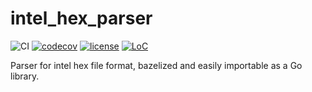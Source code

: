 # intel_hex_parser

![CI](https://github.com/mihaigalos/intel_hex_parser/workflows/CI/badge.svg) [![codecov](https://codecov.io/gh/mihaigalos/intel_hex_parser/branch/main/graph/badge.svg?token=YRA05WPK3f)](https://codecov.io/gh/mihaigalos/intel_hex_parser) [![license](https://img.shields.io/badge/license-GPLv3-brightgreen.svg)](LICENSE) [![LoC](https://tokei.rs/b1/github/mihaigalos/intel_hex_parser)](https://github.com/Aaronepower/tokei)

Parser for intel hex file format, bazelized and easily importable as a Go library.
